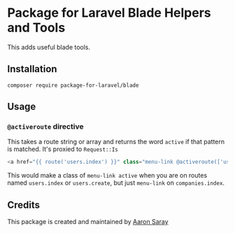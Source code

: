 # Package for Laravel Blade Helpers and Tools

This adds useful blade tools.

## Installation

`composer require package-for-laravel/blade`

## Usage

### `@activeroute` directive

This takes a route string or array and returns the word `active` if that pattern is matched. It's proxied to `Request::Is`

```php
<a href="{{ route('users.index') }}" class="menu-link @activeroute(['users.*'])">Users</a>
```

This would make a class of `menu-link active` when you are on routes named `users.index` or `users.create`, but just `menu-link` on `companies.index`.

## Credits

This package is created and maintained by [Aaron Saray](https://github.com/aaronsaray) 
